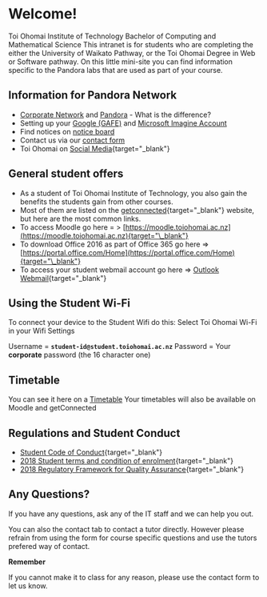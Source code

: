 # Welcome!

Toi Ohomai Institute of Technology Bachelor of Computing and Mathematical Science This intranet is for students who are completing the either the University of Waikato Pathway, or the Toi Ohomai Degree in Web or Software pathway. On this little mini-site you can find information specific to the Pandora labs that are used as part of your course.

## Information for Pandora Network

- [Corporate Network](/CorporateNetwork) and [Pandora](/pandora) - What is the difference?
- Setting up your [Google (GAFE)](/tools) and [Microsoft Imagine Account](/tools)
- Find notices on [notice board](/NoticeBoard)
- Contact us via our [contact form](/contact)
- Toi Ohomai on [Social Media](https://toiohomai.ac.nz/life/social-media){target="\_blank"}

## General student offers

- As a student of Toi Ohomai Institute of Technology, you also gain the benefits the students gain from other courses.
- Most of them are listed on the [getconnected](https://getconnected.toiohomai.ac.nz/myplace){target="\_blank"} website, but here are the most common links.
- To access Moodle go here = > [https://moodle.toiohomai.ac.nz](https://moodle.toiohomai.ac.nz){target="\_blank"}
- To download Office 2016 as part of Office 365 go here => [https://portal.office.com/Home](https://portal.office.com/Home){target="\_blank"}
- To access your student webmail account go here => [Outlook Webmail](https://outlook.office365.com/owa/?realm=student.toiohomai.ac.nz){target="\_blank"}

## Using the Student Wi-Fi

To connect your device to the Student Wifi do this:
Select Toi Ohomai Wi-Fi in your Wifi Settings

Username = **`student-id@student.toiohomai.ac.nz`**
Password = Your **corporate** password (the 16 character one)

## Timetable

You can see it here on a [Timetable](/Timetable)
Your timetables will also be available on Moodle and getConnected

## Regulations and Student Conduct

- [Student Code of Conduct](https://toiohomai.ac.nz/sites/default/files/inline-files/Student%20Code%20of%20Conduct%20from%202018%20Regs.pdf){target="\_blank"}
- [2018 Student terms and condition of enrolment](https://toiohomai.ac.nz/sites/default/files/inline-files/Toi%20Ohomai_Enrolment%20Terms%20and%20Conditions_2018.pdf){target="\_blank"}
- [2018 Regulatory Framework for Quality Assurance](https://toiohomai.ac.nz/sites/default/files/inline-files/2018%20Regulatory%20Framework%20%28approved%20AB121017%29.pdf){target="\_blank"}

## Any Questions?

If you have any questions, ask any of the IT staff and we can help you out.

You can also the contact tab to contact a tutor directly. However please refrain from using the form for course specific questions and use the tutors prefered way of contact.

**Remember**

If you cannot make it to class for any reason, please use the contact form to let us know.
